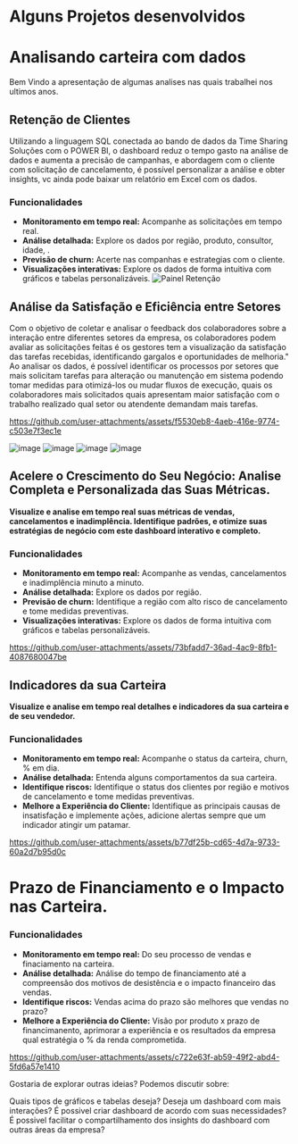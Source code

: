 # Alguns Projetos desenvolvidos
# Analisando carteira com dados

Bem Vindo a apresentação de algumas analises nas quais trabalhei nos ultimos anos.

## Retenção de Clientes
Utilizando a linguagem SQL conectada ao bando de dados da Time Sharing Soluções com o POWER BI, o dashboard reduz o tempo gasto na análise de dados e aumenta a precisão de campanhas, e abordagem com o cliente com solicitação de cancelamento, é possível personalizar a análise e obter insights, vc ainda pode baixar um relatório em Excel com os dados.
### Funcionalidades
* **Monitoramento em tempo real:** Acompanhe as solicitações em tempo real.
* **Análise detalhada:** Explore os dados por região, produto, consultor, idade, .
* **Previsão de churn:** Acerte nas companhas e estrategias com o cliente.
* **Visualizações interativas:** Explore os dados de forma intuitiva com gráficos e tabelas personalizáveis.
![Painel Retenção](https://github.com/user-attachments/assets/fae6e887-207f-49ca-b5fd-d2f1dad92844)


## Análise da Satisfação e Eficiência entre Setores
   Com o objetivo de coletar e analisar o feedback dos colaboradores sobre a interação entre diferentes setores da empresa, os colaboradores podem avaliar as solicitações feitas é os gestores tem a visualização da satisfação das tarefas recebidas, identificando gargalos e oportunidades de melhoria."
   Ao analisar os dados, é possível identificar os processos por setores que mais solicitam tarefas para alteração ou manutenção em sistema podendo tomar medidas para otimizá-los ou mudar fluxos de execução, quais os colaboradores mais solicitados quais apresentam maior satisfação com o trabalho realizado qual setor ou atendente demandam mais tarefas.
   



https://github.com/user-attachments/assets/f5530eb8-4aeb-416e-9774-c503e7f3ec1e

![image](https://github.com/user-attachments/assets/81b2b166-be23-454b-a0ab-b6cd1c012bdf)
![image](https://github.com/user-attachments/assets/468c295f-0e5e-48d9-9a74-ed29db9c96fe)
![image](https://github.com/user-attachments/assets/f235b47e-83a9-4229-a090-d46a9b1fdc88)
![image](https://github.com/user-attachments/assets/9c5aa762-fdbf-4bc4-9a1a-bd61ff299104)




## Acelere o Crescimento do Seu Negócio: Analise Completa e Personalizada das Suas Métricas.   

**Visualize e analise em tempo real suas métricas de vendas, cancelamentos e inadimplência. Identifique padrões, e otimize suas estratégias de negócio com este dashboard interativo e completo.**

### Funcionalidades
* **Monitoramento em tempo real:** Acompanhe as vendas, cancelamentos e inadimplência minuto a minuto.
* **Análise detalhada:** Explore os dados por região.
* **Previsão de churn:** Identifique a região com alto risco de cancelamento e tome medidas preventivas.
* **Visualizações interativas:** Explore os dados de forma intuitiva com gráficos e tabelas personalizáveis.

https://github.com/user-attachments/assets/73bfadd7-36ad-4ac9-8fb1-4087680047be

## Indicadores da sua Carteira

**Visualize e analise em tempo real detalhes e indicadores da sua carteira e de seu vendedor.**

### Funcionalidades
* **Monitoramento em tempo real:** Acompanhe o status da carteira, churn, % em dia.
* **Análise detalhada:** Entenda alguns comportamentos da sua carteira.
* **Identifique riscos:** Identifique o status dos clientes por região e motivos de cancelamento e tome medidas preventivas.
* **Melhore a Experiência do Cliente:** Identifique as principais causas de insatisfação e implemente ações, adicione alertas sempre que um indicador atingir um patamar.


https://github.com/user-attachments/assets/b77df25b-cd65-4d7a-9733-60a2d7b95d0c


# Prazo de Financiamento e o Impacto nas Carteira.
### Funcionalidades

* **Monitoramento em tempo real:** Do seu processo de vendas e finaciamento na carteira.
* **Análise detalhada:**  Análise do tempo de financiamento até a compreensão dos motivos de desistência e o impacto financeiro das vendas.
* **Identifique riscos:** Vendas acima do prazo são melhores que vendas no prazo? 
* **Melhore a Experiência do Cliente:** Visão por produto x prazo de financimanento, aprimorar a experiência e os resultados da empresa qual estratégia o % da renda comprometida.

https://github.com/user-attachments/assets/c722e63f-ab59-49f2-abd4-5fd6a57e1410


Gostaria de explorar outras ideias? Podemos discutir sobre:

Quais tipos de gráficos e tabelas deseja?
Deseja um dashboard com  mais interações?
É possivel criar dashboard de acordo com suas necessidades?
É possivel facilitar o compartilhamento dos insights do dashboard com outras áreas da empresa?
